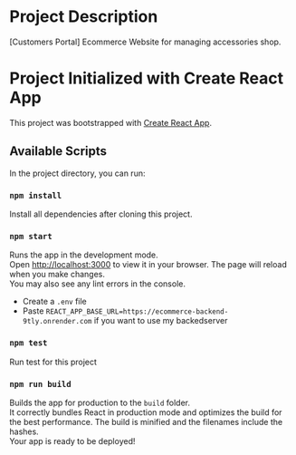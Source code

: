 # Project Description
[Customers Portal] Ecommerce Website for managing accessories shop.

# Project Initialized with Create React App
This project was bootstrapped with [Create React App](https://github.com/facebook/create-react-app).

## Available Scripts
In the project directory, you can run:

### `npm install`
Install all dependencies after cloning this project.

### `npm start`
Runs the app in the development mode.\
Open [http://localhost:3000](http://localhost:3000) to view it in your browser.
The page will reload when you make changes.\
You may also see any lint errors in the console.
- Create a `.env` file
- Paste `REACT_APP_BASE_URL=https://ecommerce-backend-9tly.onrender.com` if you want to use my backedserver

### `npm test`
Run test for this project

### `npm run build`
Builds the app for production to the `build` folder.\
It correctly bundles React in production mode and optimizes the build for the best performance.
The build is minified and the filenames include the hashes.\
Your app is ready to be deployed!

